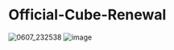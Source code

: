 # Official-Cube-Renewal

![0607_232538](https://user-images.githubusercontent.com/79380739/121249597-6daec600-c8ad-11eb-9e9d-0bd1d4e6a898.jpg)
![image](https://user-images.githubusercontent.com/6385558/121810339-baedb780-cc60-11eb-9b1d-9d702f4960fa.png)
